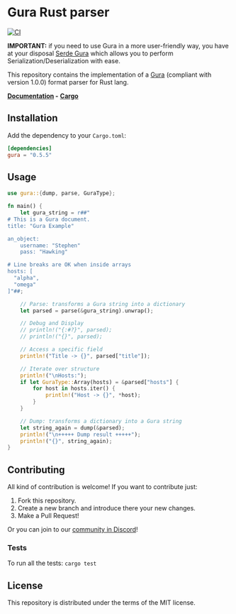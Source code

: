# Gura Rust parser

[![CI](https://github.com/gura-conf/gura-rs-parser/actions/workflows/ci.yml/badge.svg)](https://github.com/gura-conf/gura-rs-parser/actions/workflows/ci.yml)

**IMPORTANT:** if you need to use Gura in a more user-friendly way, you have at your disposal [Serde Gura][serde-gura] which allows you to perform Serialization/Deserialization with ease.

This repository contains the implementation of a [Gura][gura] (compliant with version 1.0.0) format parser for Rust lang.

**[Documentation](https://docs.rs/gura/) -**
**[Cargo](https://crates.io/crates/gura)**


## Installation

Add the dependency to your `Cargo.toml`:

```toml
[dependencies]
gura = "0.5.5"
```


## Usage

```rust
use gura::{dump, parse, GuraType};

fn main() {
    let gura_string = r##"
# This is a Gura document.
title: "Gura Example"

an_object:
    username: "Stephen"
    pass: "Hawking"

# Line breaks are OK when inside arrays
hosts: [
  "alpha",
  "omega"
]"##;

    // Parse: transforms a Gura string into a dictionary
    let parsed = parse(&gura_string).unwrap();

    // Debug and Display
    // println!("{:#?}", parsed);
    // println!("{}", parsed);

    // Access a specific field
    println!("Title -> {}", parsed["title"]);

    // Iterate over structure
    println!("\nHosts:");
    if let GuraType::Array(hosts) = &parsed["hosts"] {
        for host in hosts.iter() {
            println!("Host -> {}", *host);
        }
    }

    // Dump: transforms a dictionary into a Gura string
    let string_again = dump(&parsed);
    println!("\n+++++ Dump result +++++");
    println!("{}", string_again);
}
```


## Contributing

All kind of contribution is welcome! If you want to contribute just:

1. Fork this repository.
1. Create a new branch and introduce there your new changes.
1. Make a Pull Request!

Or you can join to our [community in Discord][discord-server]!


### Tests

To run all the tests: `cargo test`


## License

This repository is distributed under the terms of the MIT license.


[serde-gura]: https://github.com/gura-conf/serde-gura
[gura]: https://github.com/gura-conf/gura
[discord-server]: https://discord.gg/Qs5AXPQpKd
